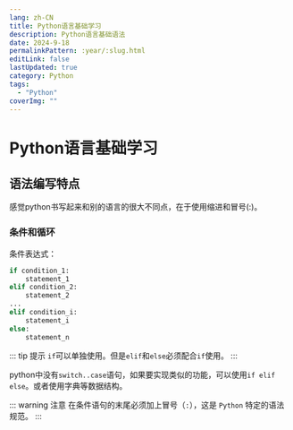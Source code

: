 ```yaml
---
lang: zh-CN
title: Python语言基础学习
description: Python语言基础语法
date: 2024-9-18
permalinkPattern: :year/:slug.html
editLink: false
lastUpdated: true
category: Python
tags:
  - "Python"
coverImg: ""
---
```


# Python语言基础学习

## 语法编写特点

感觉python书写起来和别的语言的很大不同点，在于使用缩进和冒号(:)。

### 条件和循环

条件表达式：

```python
if condition_1:
    statement_1
elif condition_2:
    statement_2
...
elif condition_i:
    statement_i
else:
    statement_n
```
::: tip 提示
`if`可以单独使用。但是`elif`和`else`必须配合`if`使用。
:::

python中没有`switch..case`语句，如果要实现类似的功能，可以使用`if elif else`。或者使用字典等数据结构。

::: warning 注意
在条件语句的末尾必须加上冒号（`:`），这是 `Python` 特定的语法规范。
:::
